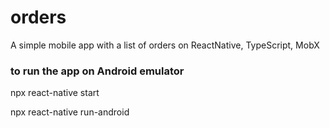 # orders
A simple mobile app with a list of orders on ReactNative, TypeScript, MobX

### to run the app on Android emulator
npx react-native start

npx react-native run-android
